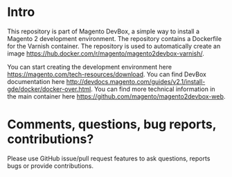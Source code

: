 # Intro

This repository is part of Magento DevBox, a simple way to install a Magento 2 development environment. 
The repository contains a Dockerfile for the Varnish container. The repository is used to automatically create an image https://hub.docker.com/r/magento/magento2devbox-varnish/.

You can start creating the development environment here https://magento.com/tech-resources/download.
You can find DevBox documentation here http://devdocs.magento.com/guides/v2.1/install-gde/docker/docker-over.html.
You can find more technical information in the main container here https://github.com/magento/magento2devbox-web.

# Comments, questions, bug reports, contributions?

Please use GitHub issue/pull request features to ask questions, reports bugs or provide contributions.
